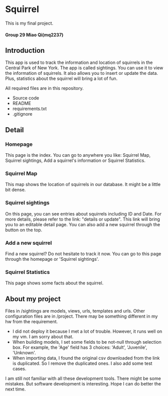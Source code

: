 # Squirrel
This is my final project.
#### Group 29 Miao Qi(mq2237)

## Introduction
This app is used to track the information and location of squirrels in the Central Park of New York. 
The app is called sightings. You can use it to view the information of squirrels. It also allows you to insert or update the data. Plus, statistics about the squirrel will bring a lot of fun.


All required files are in this repository.
- Source code
- README
- requirements.txt
- .gitignore

## Detail
### Homepage
This page is the index. You can go to anywhere you like: Squirrel Map, Squirrel sightings, Add a squirrel's information or Squirrel Statistics.

### Squirrel Map
This map shows the location of squirrels in our database. It might be a little bit dense.

### Squirrel sightings
On this page, you can see entries about squirrels including ID and Date. For more details, please refer to the link: "details or update". This link will bring you to an editable detail page.
You can also add a new squirrel through the button on the top.

### Add a new squirrel
Find a new squirrel? Do not hesitate to track it now. You can go to this page through the homepage or 'Squirrel sightings'.

### Squirrel Statistics
This page shows some facts about the squirrel. 

## About my project
Files in /sightings are models, views, urls, templates and urls.
Other configuration files are in /project.
There may be something different in my hw from the requirement.
- I did not deploy it because I met a lot of trouble. However, it runs well on my vm. I am sorry about that.
- When building models, I set some fields to be not-null through selection box. For example, the 'Age' field has 3 choices: 'Adult', 'Juvenile', 'Unknown'. 
- When importing data, I found the original csv downloaded from the link is duplicated. So I remove the duplicated ones. I also add some test cases.

I am still not familiar with all these development tools. There might be some mistakes. But software development is interesting. Hope I can do better the next time.
